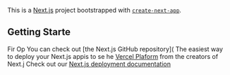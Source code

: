 This is a [Next.js](https://nextjs.org/) project bootstrapped with [`create-next-app`](https://github.com/vercel/next.js/tree/canary/packages/create-next-app).

## Getting Starte
Fir
Op
You can check out [the Next.js GitHub repository](
The easiest way to deploy your Next.js appis to se he [Vercel Plaform](https://vercel.com/new?utm_medium=default-template&filter=next.js&utm_source=create-next-app&utm_campaign=create-next-app-readme) from the creators of Next.j
Check out our [Next.js deployment documentation](https://nextjs.org/docs/deployment) 
